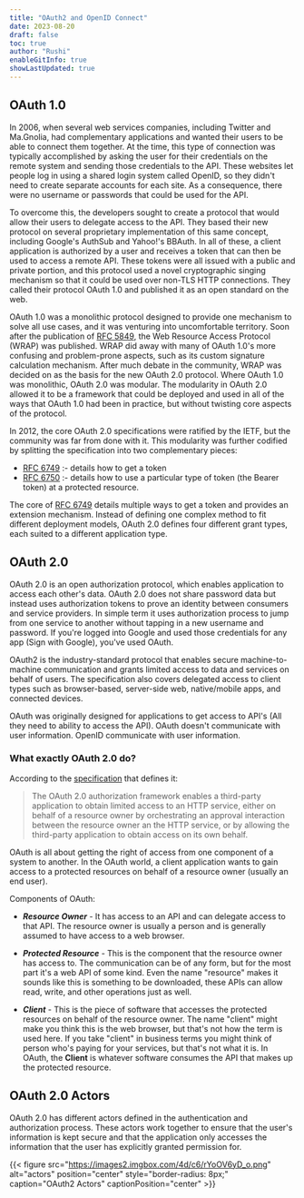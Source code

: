 ```yaml
---
title: "OAuth2 and OpenID Connect"
date: 2023-08-20
draft: false
toc: true
author: "Rushi"
enableGitInfo: true
showLastUpdated: true
---
```


## OAuth 1.0

In 2006, when several web services companies, including Twitter and Ma.Gnolia, had complementary applications and wanted their users to be able to connect them together. At the time, this type of connection was typically accomplished by asking the user for their credentials on the remote system and sending those credentials to the API. These websites let people log in using a shared login system called OpenID, so they didn't need to create separate accounts for each site. As a consequence, there were no username or passwords that could be used for the API.

To overcome this, the developers sought to create a protocol that would allow their users to delegate access to the API. They based their new protocol on several proprietary implementation of this same concept, including Google's AuthSub and Yahoo!'s BBAuth. In all of these, a client application is authorized by a user and receives a token that can then be used to access a remote API. These tokens were all issued with a public and private portion, and this protocol used a novel cryptographic singing mechanism so that it could be used over non-TLS HTTP connections. They called their protocol OAuth 1.0 and published it as an open standard on the web.

OAuth 1.0 was a monolithic protocol designed to provide one mechanism to solve all use cases, and it was venturing into uncomfortable territory. Soon after the publication of [RFC 5849](https://datatracker.ietf.org/doc/html/rfc5849), the Web Resource Access Protocol (WRAP) was published. WRAP did away with many of OAuth 1.0's more confusing and problem-prone aspects, such as its custom signature calculation mechanism. After much debate in the community, WRAP was decided on as the basis for the new OAuth 2.0 protocol. Where OAuth 1.0 was monolithic, OAuth 2.0 was modular. The modularity in OAuth 2.0 allowed it to be a framework that could be deployed and used in all of the ways that OAuth 1.0 had been in practice, but without twisting core aspects of the protocol.

In 2012, the core OAuth 2.0 specifications were ratified by the IETF, but the community was far from done with it. This modularity was further codified by splitting the specification into two complementary pieces:

- [RFC 6749](https://datatracker.ietf.org/doc/html/rfc6749) :- details how to get a token
- [RFC 6750](https://datatracker.ietf.org/doc/html/rfc6750) :- details how to use a particular type of token (the Bearer token) at a protected resource.

The core of [RFC 6749](https://datatracker.ietf.org/doc/html/rfc6749) details multiple ways to get a token and provides an extension mechanism. Instead of defining one complex method to fit different deployment models, OAuth 2.0 defines four different grant types, each suited to a different application type.

## OAuth 2.0

OAuth 2.0 is an open authorization protocol, which enables application to access each other's data. OAuth 2.0 does not share password data but instead uses authorization tokens to prove an identity between consumers and service providers. In simple term it uses authorization process to jump from one service to another without tapping in a new username and password. If you're logged into Google and used those credentials for any app (Sign with Google), you've used OAuth.

OAuth2 is the industry-standard protocol that enables secure machine-to-machine communication and grants limited access to data and services on behalf of users. The specification also covers delegated access to client types such as browser-based, server-side web, native/mobile apps, and connected devices.

OAuth was originally designed for applications to get access to API's (All they need to ability to access the API). OAuth doesn't communicate with user information. OpenID communicate with user information.

### What exactly OAuth 2.0 do?

According to the [specification](https://datatracker.ietf.org/doc/html/rfc6749) that defines it:

> The OAuth 2.0 authorization framework enables a third-party application to obtain limited access to an HTTP service, either on behalf of a resource owner by orchestrating an approval interaction between the resource owner an the HTTP service, or by allowing the third-party application to obtain access on its own behalf.

OAuth is all about getting the right of access from one component of a system to another. In the OAuth world, a client application wants to gain access to a protected resources on behalf of a resource owner (usually an end user).

Components of OAuth:

- **_Resource Owner_** - It has access to an API and can delegate access to that API. The resource owner is usually a person and is generally assumed to have access to a web browser.

- **_Protected Resource_** - This is the component that the resource owner has access to. The communication can be of any form, but for the most part it's a web API of some kind. Even the name "resource" makes it sounds like this is something to be downloaded, these APIs can allow read, write, and other operations just as well.

- **_Client_** - This is the piece of software that accesses the protected resources on behalf of the resource owner. The name "client" might make you think this is the web browser, but that's not how the term is used here. If you take "client" in business terms you might think of person who's paying for your services, but that's not what it is. In OAuth, the **Client** is whatever software consumes the API that makes up the protected resource. 

## OAuth 2.0 Actors

OAuth 2.0 has different actors defined in the authentication and authorization process. These actors work together to ensure that the user's information is kept secure and that the application only accesses the information that the user has explicitly granted permission for.

{{< figure src="https://images2.imgbox.com/4d/c6/rYoOV6yD_o.png" alt="actors" position="center" style="border-radius: 8px;" caption="OAuth2 Actors" captionPosition="center" >}}
